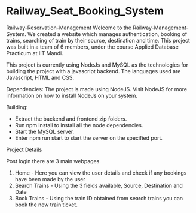 # Railway_Seat_Booking_System

Railway-Reservation-Management
Welcome to the Railway-Management-System. We created a website which manages authentication, booking of trains, 
searching of train by their source, destination and time. This project was built in a team of 6 members, under the course Applied Database Practicum at IIT Mandi.


This project is currently using NodeJs and MySQL as the technologies for building the project with a javascript backend.
The languages used are Javascript, HTML and CSS.


Dependencies: 
The project is made using NodeJS. Visit NodeJS for more information on how to install NodeJs on your system.


Building: 
- Extract the backend and frontend zip folders.
- Run npm install to install all the node dependencies.
- Start the MySQL server.
- Enter npm run start to start the server on the specified port.


Project Details

Post login there are 3 main webpages
1. Home - Here you can view the user details and check if any bookings have been made by the user
2. Search Trains - Using the 3 fields available, Source, Destination and Date
3. Book Trains - Using the train ID obtained from search trains you can book the new train ticket.
